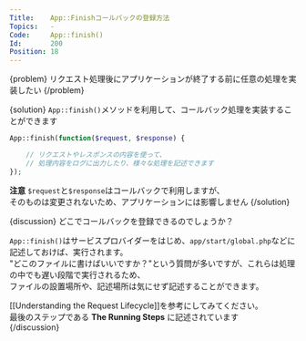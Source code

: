```yaml
---
Title:    App::Finishコールバックの登録方法
Topics:   -
Code:     App::finish()
Id:       200
Position: 18
---
```


{problem}
リクエスト処理後にアプリケーションが終了する前に任意の処理を実装したい
{/problem}

{solution}
`App::finish()`メソッドを利用して、コールバック処理を実装することができます

```php
App::finish(function($request, $response) {

    // リクエストやレスポンスの内容を使って、
    // 処理内容をログに出力したり、様々な処理を記述できます
});
```

**注意** `$request`と`$response`はコールバックで利用しますが、  
そのものは変更されないため、アプリケーションには影響しません
{/solution}

{discussion}
どこでコールバックを登録できるのでしょうか？

`App::finish()`はサービスプロバイダーをはじめ、`app/start/global.php`などに記述しておけば、実行されます。  
"どこのファイルに書けばいいですか？"という質問が多いですが、これらは処理の中でも遅い段階で実行されるため、  
ファイルの設置場所や、記述場所は気にせず記述することができます。

[[Understanding the Request Lifecycle]]を参考にしてみてください。  
最後のステップである **The Running Steps** に記述されています  
{/discussion}
